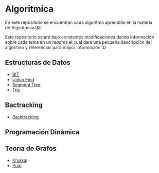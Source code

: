 # Algoritmica

En este repositorio se encuentran cada algoritmo aprendido en la materia de Algorítmica I&II

Este repositorio estará bajo constantes modificaciones dando información sobre cada tema en un *readme* el cual dará una pequeña descripción del algoritmo y referencias para mayor información :D


## Estructuras de Datos
-  [BIT](https://github.com/Amy312/Algoritmica/tree/main/Estructuras%20de%20Datos/Union_Find)
-  [Union Find](https://github.com/Amy312/Algoritmica/tree/main/Estructuras%20de%20Datos/Union_Find)
-  [Segment Tree](https://github.com/Amy312/Algoritmica/tree/main/Estructuras%20de%20Datos/SegmentTree)
-  [Trie](https://github.com/Amy312/Algoritmica/tree/main/Estructuras%20de%20Datos/Trie)


## Bactracking
-  [Backtracking](https://github.com/Amy312/Algoritmica/tree/main/BackTracking)

## Programación Dinámica

## Teoria de Grafos
-  [Kruskal](https://github.com/Amy312/Algoritmica/tree/main/Teoria%20de%20Grafos/Kruskal)
-  [Prim](https://github.com/Amy312/Algoritmica/tree/main/Teoria%20de%20Grafos/Prim)
